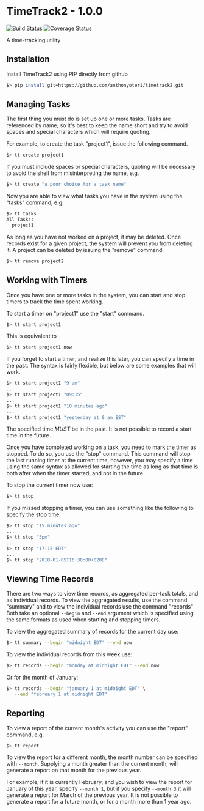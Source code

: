 # TimeTrack2 - 1.0.0

[![Build Status](https://travis-ci.org/anthonyoteri/timetrack2.svg?branch=master)](https://travis-ci.org/anthonyoteri/timetrack2)
[![Coverage Status](https://coveralls.io/repos/github/anthonyoteri/timetrack2/badge.svg?branch=master)](https://coveralls.io/github/anthonyoteri/timetrack2?branch=master)

A time-tracking utility

## Installation

Install TimeTrack2 using PIP directly from github

```bash
$> pip install git+https://github.com/anthonyoteri/timetrack2.git
```

## Managing Tasks

The first thing you must do is set up one or more tasks.  Tasks are
referenced by name, so it's best to keep the name short and try to avoid
spaces and special characters which will require quoting.

For example, to create the task "project1", issue the following command.

```bash
$> tt create project1
```

If you must include spaces or special characters, quoting will be
necessary to avoid the shell from misinterpreting the name, e.g.

```bash
$> tt create "a poor choice for a task name"
```

Now you are able to view what tasks you have in the system using the
"tasks" command, e.g.

```bash
$> tt tasks
All Tasks:
  project1
```

As long as you have not worked on a project, it may be deleted.  Once
records exist for a given project, the system will prevent you from
deleting it.  A project can be deleted by issuing the "remove" command.

```bash
$> tt remove project2
```

## Working with Timers

Once you have one or more tasks in the system, you can start and stop
timers to track the time spent working.

To start a timer on "project1" use the "start" command.

```bash
$> tt start project1
```

This is equivalent to

```bash
$> tt start project1 now
```

If you forget to start a timer, and realize this later, you can specify
a time in the past.  The syntax is fairly flexible, but below are some
examples that will work.

```bash
$> tt start project1 "9 am"
...
$> tt start project1 "09:15"
...
$> tt start project1 "10 minutes ago"
...
$> tt start project1 "yesterday at 9 am EST"
```

The specified time *MUST* be in the past.  It is not possible to record
a start time in the future.

Once you have completed working on a task, you need to mark the timer as
stopped.  To do so, you use the "stop" command.  This command will stop
the last running timer at the current time, however, you may specify a
time using the same syntax as allowed for starting the time as long as
that time is both after when the timer started, and not in the future.

To stop the current timer now use:

```bash
$> tt stop
```

If you missed stopping a timer, you can use something like the following
to specify the stop time.

```bash
$> tt stop "15 minutes ago"
...
$> tt stop "5pm"
...
$> tt stop "17:15 EDT"
...
$> tt stop "2018-01-05T16:30:00+0200"
```

## Viewing Time Records

There are two ways to view time records, as aggregated per-task totals,
and as individual records.  To view the aggregated results, use the
command "summary" and to view the individual records use the command
"records"  Both take an optional `--begin` and `--end` argument which is
specified using the same formats as used when starting and stopping
timers.

To view the aggregated summary of records for the current day use:

```bash
$> tt summary --begin "midnight EDT" --end now
```

To view the individual records from this week use:

```bash
$> tt records --begin "monday at midnight EDT" --end now
```

Or for the month of January:
```bash
$> tt records --begin "january 1 at midnight EDT" \
   --end "february 1 at midnight EDT"
```

## Reporting

To view a report of the current month's activity you can use the "report" command, e.g.

```bash
$> tt report
```

To view the report for a different month, the month number can be
specified with `--month`.  Supplying a month greater than the current
month, will generate a report on that month for the previous year.

For example, if it is currently February, and you wish to view the
report for January of this year, specify `--month 1`, but if you specify
`--month 3` it will generate a report for March of the previous year.
It is not possible to generate a report for a future month, or for a
month more than 1 year ago.
